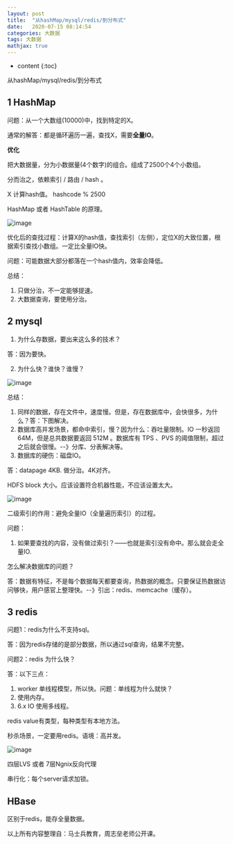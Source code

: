 ```yaml
---
layout: post
title:  "从hashMap/mysql/redis/到分布式"
date:   2020-07-15 08:14:54
categories: 大数据
tags: 大数据
mathjax: true
---
```


* content
{:toc}

从hashMap/mysql/redis/到分布式




## 1 HashMap 

问题：从一个大数组(10000)中，找到特定的X。

通常的解答：都是循环遍历一遍，查找X，需要**全量IO**。

**优化**

把大数据量，分为小数据量(4个数字)的组合。组成了2500个4个小数组。

分而治之，依赖索引 / 路由 / hash 。

X 计算hash值。 hashcode % 2500

HashMap 或者 HashTable 的原理。

![image](5854BF510A4F44FF9382C4767F2A9195)

优化后的查找过程：计算X的hash值，查找索引（左侧），定位X的大致位置，根据索引查找小数组。一定比全量IO快。

问题：可能数据大部分都落在一个hash值内，效率会降低。

总结：

1. 只做分治，不一定能够提速。
2. 大数据查询，要使用分治。


## 2 mysql

1. 为什么存数据，要出来这么多的技术？

答：因为要快。

2. 为什么快？谁快？谁慢？

![image](DE18C99E2B4A484394016C73CDE94864)

总结：

1. 同样的数据，存在文件中，速度慢。但是，存在数据库中，会快很多，为什么？答：下图解决。
2. 数据库高并发场景，都命中索引，慢？因为什么：吞吐量限制。IO 一秒返回64M，但是总共数据要返回 512M 。数据库有 TPS 、PVS 的阈值限制，超过之后就会很慢。--》分库、分表解决等。
3. 数据库的硬伤：磁盘IO。

答：datapage 4KB. 做分治。4K对齐。

HDFS block 大小。应该设置符合机器性能，不应该设置太大。

![image](DA2D69140FE148E8A56CD98AFAB1F3BB)

二级索引的作用：避免全量IO（全量遍历索引）的过程。

问题：

1. 如果要查找的内容，没有做过索引？——也就是索引没有命中。那么就会走全量IO.

怎么解决数据库的问题？

答：数据有特征，不是每个数据每天都要查询，热数据的概念。只要保证热数据访问够快，用户感官上整理快。--》引出：redis、memcache（缓存）。


## 3 redis

问题1：redis为什么不支持sql。

答：因为redis存储的是部分数据，所以通过sql查询，结果不完整。


问题2：redis 为什么快？

答：以下三点：

1. worker 单线程模型，所以快。问题：单线程为什么就快？
2. 使用内存。
3. 6.x IO 使用多线程。

redis value有类型，每种类型有本地方法。

秒杀场景，一定要用redis。语境：高并发。

![image](54A83B17AB06454999CEBFE76784A395)

四层LVS 或者 7层Ngnix反向代理

串行化：每个server请求加锁。

## HBase

区别于redis，能存全量数据。

以上所有内容整理自：马士兵教育，周志垒老师公开课。